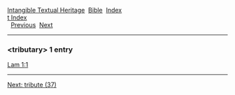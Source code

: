 [Intangible Textual Heritage](../../index)  [Bible](../index) 
[Index](index)   
[t Index](_t_)  
  [Previous](c11786)  [Next](c11788) 

------------------------------------------------------------------------

### &lt;tributary&gt; 1 entry

[Lam 1:1](../kjv/lam001.htm#001)  

------------------------------------------------------------------------

[Next: tribute (37)](c11788)
